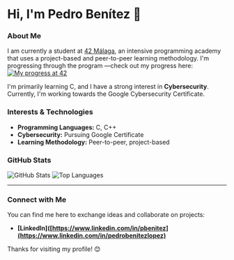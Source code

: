# Hi, I'm Pedro Benítez 👋

### About Me
I am currently a student at [42 Málaga](https://www.42malaga.com/), an intensive programming academy that uses a project-based and peer-to-peer learning methodology. I'm progressing through the program
—check out my progress here:
[![My progress at 42](https://badge.mediaplus.ma/kettlebells/pbenitez?1337Badge=off&UM6P=off)](https://badge.mediaplus.ma/kettlebells/pbenitez?1337Badge=off&UM6P=off)

I'm primarily learning C, and I have a strong interest in **Cybersecurity**. Currently, I'm working towards the Google Cybersecurity Certificate.

### Interests & Technologies
- **Programming Languages:** C, C++
- **Cybersecurity:** Pursuing Google Certificate
- **Learning Methodology:** Peer-to-peer, project-based

### GitHub Stats
![GitHub Stats](https://github-readme-stats.vercel.app/api?username=pbenitez&show_icons=true&theme=radical) ![Top Languages](https://github-readme-stats.vercel.app/api/top-langs/username=pbenitez&layout=compact&theme=radical)

---

### Connect with Me
You can find me here to exchange ideas and collaborate on projects:
- **[LinkedIn]([https://www.linkedin.com/in/pbenitez](https://www.linkedin.com/in/pedrobenitezlopez)**

Thanks for visiting my profile! 😊
<!--
**pedrobenitezx/pedrobenitezx** is a ✨ _special_ ✨ repository because its `README.md` (this file) appears on your GitHub profile.

Here are some ideas to get you started:

- 🔭 I’m currently working on ...
- 🌱 I’m currently learning ...
- 👯 I’m looking to collaborate on ...
- 🤔 I’m looking for help with ...
- 💬 Ask me about ...
- 📫 How to reach me: ...
- 😄 Pronouns: ...
- ⚡ Fun fact: ...
-->
